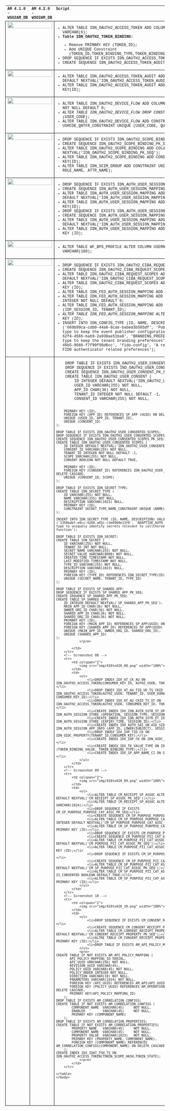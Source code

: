 <!DOCTYPE html>
</html>
	<head>
		<title>WSO2 APIM 4.1.0 to 4.2.0 PostGres DB Comparison</title>
		<meta name="description" content="WSO2 APIM 4.1.0 to 4.2.0 PostGres DB Comparison for version upgrade">
		<style type="text/css">
		table {
			table-layout: fixed;
			width: 100%;
			text-align: left;
			vertical-align: top;
			font-family: Courier New;
			font-size: 12px;
		}
		th,td { 
			text-align: left;
			vertical-align: top;
		}
		td { 
			border: 1px solid black;
			display: table-cell;
			word-wrap: break-word;
			white-space: wrap;
		}
		pre { 
			font-family: Courier New;
			font-size: 12px;
		}
		</style>
	</head>
	<body>
	<table>
		<tr>
			<th>AM 4.1.0 - WSO2AM_DB</th>
			<th>AM 4.2.0 - WSO2AM_DB</th>
			<th>Script</th>
		</tr>
		<!-- Screenshot 01 -->
		<tr>
			<td colspan="2">
				<img src="img/410to420_01.png" width="100%">
			</td>
			<td>
				<ul>
					<li>ALTER TABLE IDN_OAUTH2_ACCESS_TOKEN ADD COLUMN CONSENTED_TOKEN VARCHAR(6);</li>
					<li><b>Table IDN_OAUTH2_TOKEN_BINDING:</b></li>
					<ul><li>Remove PRIMARY KEY (TOKEN_ID);
					<li>Add UNIQUE Constraint (TOKEN_ID,TOKEN_BINDING_TYPE,TOKEN_BINDING_VALUE);</li>
					</ul>
					<li>DROP SEQUENCE IF EXISTS IDN_OAUTH2_ACCESS_TOKEN_AUDIT_PK_SEQ;</li>
					<li>CREATE SEQUENCE IDN_OAUTH2_ACCESS_TOKEN_AUDIT_PK_SEQ;</li>
				</ul>
			</td>
		</tr>
		<!-- Screenshot 02 -->
		<tr>
			<td colspan="2">
				<img src="img/410to420_02.png" width="100%">
			</td>
			<td>
				<ul>
					<li>ALTER TABLE IDN_OAUTH2_ACCESS_TOKEN_AUDIT ADD COLUMN ID INTEGER DEFAULT NEXTVAL('IDN_OAUTH2_ACCESS_TOKEN_AUDIT_PK_SEQ');</li>
					<li>ALTER TABLE IDN_OAUTH2_ACCESS_TOKEN_AUDIT ADD CONSTRAINT PRIMARY KEY(ID);</li>
				</ul>
			</td>
		</tr>
		<!-- Screenshot 03 -->
		<tr>
			<td colspan="2">
				<img src="img/410to420_03.png" width="100%">
			</td>
			<td>
				<ul>
					<li>ALTER TABLE IDN_OAUTH2_DEVICE_FLOW ADD COLUMN QUANTIFIER INTEGER NOT NULL DEFAULT 0;</li>
					<li><i>ALTER TABLE IDN_OAUTH2_DEVICE_FLOW DROP CONSTRAINT UNIQUE (USER_CODE);</i></li>
					<li>ALTER TABLE IDN_OAUTH2_DEVICE_FLOW ADD CONSTRAINT USRCDE_QNTFR_CONSTRAINT UNIQUE (USER_CODE, QUANTIFIER);</li>
				</ul>
			</td>
		</tr>
		<!-- Screenshot 04 -->
		<tr>
			<td colspan="2">
				<img src="img/410to420_04.png" width="100%">
			</td>
			<td>
				<ul>
					<li>DROP SEQUENCE IF EXISTS IDN_OAUTH2_SCOPE_BINDING_PK_SEQ;</li>
					<li>CREATE SEQUENCE IDN_OAUTH2_SCOPE_BINDING_PK_SEQ;</li>
					<li>ALTER TABLE IDN_OAUTH2_SCOPE_BINDING ADD COLUMN ID INTEGER DEFAULT NEXTVAL('IDN_OAUTH2_SCOPE_BINDING_PK_SEQ');</li>
					<li>ALTER TABLE IDN_OAUTH2_SCOPE_BINDING ADD CONSTRAINT PRIMARY KEY(ID);</li>
					<li>ALTER TABLE IDN_SCIM_GROUP ADD CONSTRAINT UNIQUE(TENANT_ID, ROLE_NAME, ATTR_NAME);</li>
				</ul>
			</td>
		</tr>
		<!-- Screenshot 05 -->
		<tr>
			<td colspan="2">
				<img src="img/410to420_05.png" width="100%">
			</td>
			<td>
				<ul>
					<li>DROP SEQUENCE IF EXISTS IDN_AUTH_USER_SESSION_MAPPING_PK_SEQ;</li>
					<li>CREATE SEQUENCE IDN_AUTH_USER_SESSION_MAPPING_PK_SEQ;</li>
					<li>ALTER TABLE IDN_AUTH_USER_SESSION_MAPPING ADD COLUMN ID INTEGER DEFAULT NEXTVAL('IDN_AUTH_USER_SESSION_MAPPING_PK_SEQ');</li>
					<li>ALTER TABLE IDN_AUTH_USER_SESSION_MAPPING ADD CONSTRAINT PRIMARY KEY(ID);</li>
					<li>DROP SEQUENCE IF EXISTS IDN_AUTH_USER_SESSION_MAPPING_PK_SEQ;</li>
					<li>CREATE SEQUENCE IDN_AUTH_USER_SESSION_MAPPING_PK_SEQ;</li>
					<li>ALTER TABLE IDN_AUTH_USER_SESSION_MAPPING ADD COLUMN ID INTEGER DEFAULT NEXTVAL('IDN_AUTH_USER_SESSION_MAPPING_PK_SEQ');</li>
					<li>ALTER TABLE IDN_AUTH_USER_SESSION_MAPPING ADD CONSTRAINT PRIMARY KEY (ID);</li>
				</ul>
			</td>
		</tr>
		<!-- Screenshot 06 -->
		<tr>
			<td colspan="2">
				<img src="img/410to420_06.png" width="100%">
			</td>
			<td>
				<ul>
					<li>ALTER TABLE WF_BPS_PROFILE ALTER COLUMN USERNAME TYPE VARCHAR(100);</li>
				</ul>
			</td>
		</tr>
		<!-- Screenshot 07 -->
		<tr>
			<td colspan="2">
				<img src="img/410to420_07.png" width="100%">
			</td>
			<td>
				<ul>
					<li>DROP SEQUENCE IF EXISTS IDN_OAUTH2_CIBA_REQUEST_SCOPES_PK_SEQ;</li>
					<li>CREATE SEQUENCE IDN_OAUTH2_CIBA_REQUEST_SCOPES_PK_SEQ;</li>
					<li>ALTER TABLE IDN_OAUTH2_CIBA_REQUEST_SCOPES ADD COLUMN ID INTEGER DEFAULT NEXTVAL('IDN_OAUTH2_CIBA_REQUEST_SCOPES_PK_SEQ');</li>
					<li>ALTER TABLE IDN_OAUTH2_CIBA_REQUEST_SCOPES ADD CONSTRAINT PRIMARY KEY (ID);</li>
					<li>ALTER TABLE IDN_FED_AUTH_SESSION_MAPPING ADD COLUMN ID SERIAL;</li>
					<li>ALTER TABLE IDN_FED_AUTH_SESSION_MAPPING ADD COLUMN TENANT_ID INTEGER NOT NULL DEFAULT 0;</li>
					<li>ALTER TABLE IDN_FED_AUTH_SESSION_MAPPING ADD CONSTRAINT UNIQUE (IDP_SESSION_ID, TENANT_ID);</li>
					<li><i>ALTER TABLE IDN_FED_AUTH_SESSION_MAPPING ALTER CONSTRAINT PRIMARY KEY (ID);</i></li>
					<li>INSERT INTO IDN_CONFIG_TYPE (ID, NAME, DESCRIPTION) VALUES
					('669b99ca-cdb0-44a6-8cae-babed3b585df', 'Publisher', 'A resource type to keep the event publisher configurations'),
					('73f6d9ca-62f4-4566-bab9-2a930ae51ba8', 'BRANDING_PREFERENCES', 'A resource type to keep the tenant branding preferences'),
					('899c69b2-8bf7-46b5-9666-f7f99f90d6cc', 'fido-config', 'A resource type to store FIDO authenticator related preferences');</li>
				</ul>
			</td>
		</tr>
		<tr>
			<td/>
			<td/>
			<td>
				<pre>
	DROP TABLE IF EXISTS IDN_OAUTH2_USER_CONSENT;
	DROP SEQUENCE IF EXISTS IND_OAUTH2_USER_CONSENT_PK_SEQ;
	CREATE SEQUENCE IDN_OAUTH2_USER_CONSENT_PK_SEQ;
	CREATE TABLE IDN_OAUTH2_USER_CONSENT (
		ID INTEGER DEFAULT NEXTVAL('IDN_OAUTH2_USER_CONSENT_PK_SEQ'),
		USER_ID VARCHAR(255) NOT NULL,
		APP_ID CHAR(36) NOT NULL,
		TENANT_ID INTEGER NOT NULL DEFAULT -1,
		CONSENT_ID VARCHAR(255) NOT NULL,

		PRIMARY KEY (ID),
		FOREIGN KEY (APP_ID) REFERENCES SP_APP (UUID) ON DELETE CASCADE,
		UNIQUE (USER_ID, APP_ID, TENANT_ID),
		UNIQUE (CONSENT_ID)
	);

	DROP TABLE IF EXISTS IDN_OAUTH2_USER_CONSENTED_SCOPES;
	DROP SEQUENCE IF EXISTS IDN_OAUTH2_USER_CONSENTED_SCOPES_PK_SEQ;
	CREATE SEQUENCE IDN_OAUTH2_USER_CONSENTED_SCOPES_PK_SEQ;
	CREATE TABLE IDN_OAUTH2_USER_CONSENTED_SCOPES (
		ID INTEGER DEFAULT NEXTVAL('IDN_OAUTH2_USER_CONSENTED_SCOPES_PK_SEQ'),
		CONSENT_ID VARCHAR(255) NOT NULL,
		TENANT_ID INTEGER NOT NULL DEFAULT -1,
		SCOPE VARCHAR(255) NOT NULL,
		CONSENT BOOLEAN NOT NULL DEFAULT TRUE,

		PRIMARY KEY (ID),
		FOREIGN KEY (CONSENT_ID) REFERENCES IDN_OAUTH2_USER_CONSENT (CONSENT_ID) ON DELETE CASCADE,
		UNIQUE (CONSENT_ID, SCOPE)
	);

	DROP TABLE IF EXISTS IDN_SECRET_TYPE;
	CREATE TABLE IDN_SECRET_TYPE (
		ID VARCHAR(255) NOT NULL,
		NAME VARCHAR(255) NOT NULL,
		DESCRIPTION VARCHAR(1023) NULL,
		PRIMARY KEY (ID),
		CONSTRAINT SECRET_TYPE_NAME_CONSTRAINT UNIQUE (NAME)
	);

	INSERT INTO IDN_SECRET_TYPE (ID, NAME, DESCRIPTION) VALUES
	('1358bdbf-e0cc-4268-a42c-c3e0960e13f0', 'ADAPTIVE_AUTH_CALL_CHOREO', 'Secret type to uniquely identify secrets relevant to callChoreo adaptive auth function');

	DROP TABLE IF EXISTS IDN_SECRET;
	CREATE TABLE IDN_SECRET (
		ID VARCHAR(255) NOT NULL,
		TENANT_ID INT NOT NULL,
		SECRET_NAME VARCHAR(255) NOT NULL,
		SECRET_VALUE VARCHAR(8000) NOT NULL,
		CREATED_TIME TIMESTAMP NOT NULL,
		LAST_MODIFIED TIMESTAMP NOT NULL,
		TYPE_ID VARCHAR(255) NOT NULL,
		DESCRIPTION VARCHAR(1023) NULL,
		PRIMARY KEY (ID),
		FOREIGN KEY (TYPE_ID) REFERENCES IDN_SECRET_TYPE(ID) ON DELETE CASCADE,
		UNIQUE (SECRET_NAME, TENANT_ID, TYPE_ID)
	);

	DROP TABLE IF EXISTS SP_SHARED_APP;
	DROP SEQUENCE IF EXISTS SP_SHARED_APP_PK_SEQ;
	CREATE SEQUENCE SP_SHARED_APP_PK_SEQ;
	CREATE TABLE SP_SHARED_APP(
		ID INTEGER DEFAULT NEXTVAL('SP_SHARED_APP_PK_SEQ'),
		MAIN_APP_ID CHAR(36) NOT NULL,
		OWNER_ORG_ID CHAR(36) NOT NULL,
		SHARED_APP_ID CHAR(36) NOT NULL,
		SHARED_ORG_ID CHAR(36) NOT NULL,
		PRIMARY KEY (ID),
		FOREIGN KEY (MAIN_APP_ID) REFERENCES SP_APP(UUID) ON DELETE CASCADE,
		FOREIGN KEY (SHARED_APP_ID) REFERENCES SP_APP(UUID) ON DELETE CASCADE,
		UNIQUE (MAIN_APP_ID, OWNER_ORG_ID, SHARED_ORG_ID),
		UNIQUE (SHARED_APP_ID)
	);
				</pre>

			</td>
		</tr>
		<!-- Screenshot 08 -->
		<tr>
			<td colspan="2">
				<img src="img/410to420_08.png" width="100%">
			</td>
			<td>
				<ul>
					<li>DROP INDEX IDX_AT_CK_AU ON IDN_OAUTH2_ACCESS_TOKEN(CONSUMER_KEY_ID, AUTHZ_USER, TOKEN_STATE, USER_TYPE);</li>
					<li>DROP INDEX IDX_AT_AU_TID_UD_TS_CKID ON IDN_OAUTH2_ACCESS_TOKEN(AUTHZ_USER, TENANT_ID, USER_DOMAIN, TOKEN_STATE, CONSUMER_KEY_ID);</li>
					<li>DROP INDEX IDX_AT_AU_CKID_TS_UT ON IDN_OAUTH2_ACCESS_TOKEN(AUTHZ_USER, CONSUMER_KEY_ID, TOKEN_STATE, USER_TYPE);</li>
					<li>CREATE INDEX IDX_IDN_AUTH_SSTR_ST_OP_ID_TM ON IDN_AUTH_SESSION_STORE (OPERATION, SESSION_TYPE, SESSION_ID, TIME_CREATED);</li>
					<li>CREATE INDEX IDX_IDN_AUTH_SSTR_ET_ID ON IDN_AUTH_SESSION_STORE (EXPIRY_TIME, SESSION_ID);</li>
					<li>CREATE INDEX IDX_AUTH_SAI_UN_AID_SID ON IDN_AUTH_SESSION_APP_INFO (APP_ID, LOWER(SUBJECT), SESSION_ID);</li>
					<li>DROP INDEX IDX_IOP_TID_CK ON IDN_OIDC_PROPERTY(TENANT_ID,CONSUMER_KEY);</li>
					<li>CREATE INDEX IDX_IOP_CK ON IDN_OIDC_PROPERTY(CONSUMER_KEY);</li>
					<li>CREATE INDEX IDX_TK_VALUE_TYPE ON IDN_OAUTH2_TOKEN_BINDING (TOKEN_BINDING_VALUE, TOKEN_BINDING_TYPE);</li>
					<li>CREATE INDEX IDX_SP_APP_NAME_CI ON SP_APP (LOWER(APP_NAME));</li>
				</ul>
			</td>
		</tr>
		<!-- Screenshot 09 -->
		<tr>
			<td colspan="2">
				<img src="img/410to420_09.png" width="100%">
			</td>
			<td>
				<ul>
					<li>ALTER TABLE CM_RECEIPT_SP_ASSOC ALTER COLUMN ID INTEGER DEFAULT NEXTVAL('CM_RECEIPT_SP_ASSOC_PK_SEQ');</li>
					<li>ALTER TABLE CM_RECEIPT_SP_ASSOC ALTER COLUMN SP_DESCRIPTION VARCHAR(1024);</li>
					<li>DROP SEQUENCE IF EXISTS CM_SP_PURPOSE_PURPOSE_CAT_ASSC_PK_SEQ;</li>
					<li>CREATE SEQUENCE CM_SP_PURPOSE_PURPOSE_CAT_ASSC_PK_SEQ;</li>
					<li>ALTER TABLE CM_SP_PURPOSE_PURPOSE_CAT_ASSC ADD COLUMN ID INTEGER DEFAULT NEXTVAL('CM_SP_PURPOSE_PURPOSE_CAT_ASSC_PK_SEQ');</li>
					<li>ALTER TABLE CM_SP_PURPOSE_PURPOSE_CAT_ASSC ADD CONSTRAINT PRIMARY KEY (ID);</li>
					<li>DROP SEQUENCE IF EXISTS CM_PURPOSE_PII_CAT_ASSOC_PK_SEQ;</li>
					<li>CREATE SEQUENCE CM_PURPOSE_PII_CAT_ASSOC_PK_SEQ;</li>
					<li>ALTER TABLE CM_PURPOSE_PII_CAT_ASSOC ADD COLUMN ID INTEGER DEFAULT NEXTVAL('CM_PURPOSE_PII_CAT_ASSOC_PK_SEQ');</li>
					<li>ALTER TABLE CM_PURPOSE_PII_CAT_ASSOC ADD CONSTRAINT PRIMARY KEY (ID);</li>
					<li>DROP SEQUENCE IF EXISTS CM_SP_PURPOSE_PII_CAT_ASSOC_PK_SEQ;</li>
					<li>CREATE SEQUENCE CM_SP_PURPOSE_PII_CAT_ASSOC_PK_SEQ;</li>
					<li>ALTER TABLE CM_SP_PURPOSE_PII_CAT_ASSOC ADD COLUMN ID INTEGER DEFAULT NEXTVAL('CM_SP_PURPOSE_PII_CAT_ASSOC_PK_SEQ');</li>
					<li>ALTER TABLE CM_SP_PURPOSE_PII_CAT_ASSOC ADD COLUMN IS_CONSENTED BOOLEAN DEFAULT TRUE;</li>
					<li>ALTER TABLE CM_SP_PURPOSE_PII_CAT_ASSOC ADD CONSTRAINT PRIMARY KEY (ID);</li>
				</ul>
			</td>
		</tr>
		<!-- Screenshot 10 -->
		<tr>
			<td colspan="2">
				<img src="img/410to420_10.png" width="100%">
			</td>
			<td>
				<ul>
					<li>DROP SEQUENCE IF EXISTS CM_CONSENT_RECEIPT_PROPERTY_PK_SEQ;</li>
					<li>CREATE SEQUENCE CM_CONSENT_RECEIPT_PROPERTY_PK_SEQ;</li>
					<li>ALTER TABLE CM_CONSENT_RECEIPT_PROPERTY ADD COLUMN ID INTEGER DEFAULT NEXTVAL('CM_CONSENT_RECEIPT_PROPERTY_PK_SEQ');</li>
					<li>ALTRE TABLE CM_CONSENT_RECEIPT_PROPERTY ADD CONSTRAINT PRIMARY KEY (ID);</li>
					<li>DROP TABLE IF EXISTS AM_API_POLICY_MAPPING;</li>
				</ul>
				<pre>
	CREATE TABLE IF NOT EXISTS AM_API_POLICY_MAPPING (
		   API_POLICY_MAPPING_ID SERIAL,
		   API_UUID VARCHAR(256) NOT NULL,
		   REVISION_UUID VARCHAR(45),
		   POLICY_UUID VARCHAR(45) NOT NULL,
		   POLICY_ORDER INTEGER NOT NULL,
		   DIRECTION VARCHAR(10) NOT NULL,
		   PARAMETERS VARCHAR(1024) NOT NULL,
		   FOREIGN KEY (API_UUID) REFERENCES AM_API(API_UUID) ON DELETE CASCADE,
		   FOREIGN KEY (POLICY_UUID) REFERENCES AM_OPERATION_POLICY(POLICY_UUID) ON DELETE CASCADE,
		   PRIMARY KEY(API_POLICY_MAPPING_ID)
		);
	DROP TABLE IF EXISTS AM_CORRELATION_CONFIGS;
	CREATE TABLE IF NOT EXISTS AM_CORRELATION_CONFIGS (
			COMPONENT_NAME  VARCHAR(45)     NOT NULL,
			ENABLED         VARCHAR(45)     NOT NULL,
			PRIMARY KEY (COMPONENT_NAME)
		);
	DROP TABLE IF EXISTS AM_CORRELATION_PROPERTIES;
	CREATE TABLE IF NOT EXISTS AM_CORRELATION_PROPERTIES(
			PROPERTY_NAME   VARCHAR(45)     NOT NULL,
			COMPONENT_NAME  VARCHAR(45)     NOT NULL,
			PROPERTY_VALUE  VARCHAR(1023)   NOT NULL,
			PRIMARY KEY (PROPERTY_NAME, COMPONENT_NAME),
			FOREIGN KEY (COMPONENT_NAME) REFERENCES AM_CORRELATION_CONFIGS(COMPONENT_NAME) ON DELETE CASCADE
		);
	CREATE INDEX IDX_IOAT_TSH_TS ON IDN_OAUTH2_ACCESS_TOKEN(TOKEN_SCOPE_HASH,TOKEN_STATE);
				</pre>
			</td>
		</tr>

	</table>
	</body>
</html>